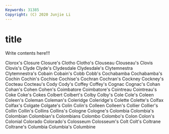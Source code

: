 ```yaml
---
Keywords: 31385
Copyright: (C) 2020 Junjie Li
---
```


# title

Write contents here!!!

Clorox's 
Closure 
Closure's 
Clotho 
Clotho's 
Clouseau
Clouseau's 
Clovis 
Clovis's 
Clyde 
Clyde's 
Clydesdale 
Clydesdale's 
Clytemnestra 
Clytemnestra's 
Cobain
Cobain's 
Cobb 
Cobb's 
Cochabamba 
Cochabamba's 
Cochin 
Cochin's 
Cochise 
Cochise's 
Cochran
Cochran's 
Cockney 
Cockney's 
Cocteau 
Cocteau's 
Cody 
Cody's 
Coffey 
Coffey's 
Cognac
Cognac's 
Cohan 
Cohan's 
Cohen 
Cohen's 
Coimbatore 
Coimbatore's 
Cointreau 
Cointreau's 
Coke
Coke's 
Cokes 
Colbert 
Colbert's 
Colby 
Colby's 
Cole 
Cole's 
Coleen 
Coleen's
Coleman 
Coleman's 
Coleridge 
Coleridge's 
Colette 
Colette's 
Colfax 
Colfax's 
Colgate 
Colgate's
Colin 
Colin's 
Colleen 
Colleen's 
Collier 
Collier's 
Collin 
Collin's 
Collins 
Collins's
Cologne 
Cologne's 
Colombia 
Colombia's 
Colombian 
Colombian's 
Colombians 
Colombo 
Colombo's 
Colon
Colon's 
Colonial 
Colorado 
Colorado's 
Colosseum 
Colosseum's 
Colt 
Colt's 
Coltrane 
Coltrane's
Columbia 
Columbia's 
Columbine 

